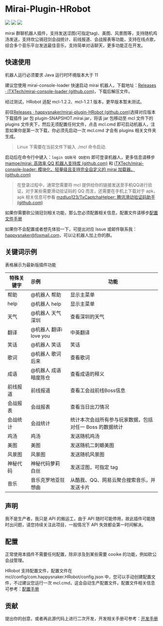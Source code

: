 # Mirai-Plugin-HRobot

![](https://github.com/ShrBox/ACGPro/workflows/Java%20CI%20with%20Gradle/badge.svg)  ![](https://img.shields.io/badge/Author-Happysnaker-green.svg)  ![](https://img.shields.io/badge/Name-HRobot-green.svg)

mirai 群聊机器人插件，支持发送涩图(可指定tag)、美图、风景图等，支持随机鸡汤发送，支持坎公骑冠剑会战统计、前线报道、会战报表等功能，支持在线点歌，综合多个音乐平台发送最佳音乐，支持简单对话聊天，更多功能正在开发。

## 快速使用

机器人运行必须要求 Java 运行时环境版本大于 11

建议您使用 mirai-console-loader 快速启动 mirai 机器人，下载地址：[Releases · iTXTech/mirai-console-loader (github.com)](https://github.com/iTXTech/mirai-console-loader/releases)，下载后解压文件。

经过测试，HRobot 适配 mcl-1.2.2、mcl-1.2.1 版本，更早版本暂未测试。

前往[Releases · happysnaker/mirai-plugin-HRobot (github.com)](https://github.com/happysnaker/mirai-plugin-HRobot/releases)选择对应版本下载插件 jar 包 plugin-SNAPSHOT.mirai.jar，将该 jar 包移动至 mcl 文件下的 plugins 文件夹下，然后无须配置任何文件，点击 mcl.cmd 即可启动机器人，注意如果你是第一次下载，你必须先启动一次 mcl.cmd 才会有 plugins 相关文件夹生成。

> Linux 下需要在当前文件下输入 ./mcl 命令启动.

启动后在命令行中键入：`login QQ账号 QQ密码` 即可登录机器人，更多信息请移步[mamoe/mirai: 高效率 QQ 机器人支持库 (github.com)](https://github.com/mamoe/mirai) 和  [iTXTech/mirai-console-loader: 模块化、轻量级且支持完全自定义的 mirai 加载器。 (github.com)](https://github.com/iTXTech/mirai-console-loader)

> 在登录过程中，通常您需要将 mcl 提供给你的链接发送至手机QQ进行验证，对于某些需要滑动验证码的 QQ 而言，还需要在手机上下载对于 apk，apk 相关信息可参看 [mzdluo123/TxCaptchaHelper: 腾讯滑动验证码助手 (github.com)](https://github.com/mzdluo123/TxCaptchaHelper)

如果你需要砍公骑冠剑相关功能，那么您必须配置相关信息，配置文件请移步[配置文件手册](https://github.com/happysnaker/mirai-plugin-HRobot/blob/master/CONFIG.md)

如果你不会配置或者想先体验一下，可提出对应 Issue 或邮件联系我：happysnaker@foxmail.com，可以让机器人加上你的群。

## 关键词示例

表格展示为最新版插件功能

| 特殊关键字 | 示例                   | 功能                                                     |
| ---------- | :--------------------- | -------------------------------------------------------- |
| 帮助       | @机器人 帮助           | 显示主菜单                                               |
| help       | @机器人 help           | 显示主菜单                                               |
| 天气       | @机器人 天气深圳       | 查看深圳的天气                                           |
| 翻译       | @机器人 翻译i love you | 中英翻译                                                 |
| 笑话       | @机器人 笑话           | 笑话                                                     |
| 歌词       | @机器人 歌词后来       | 查看歌词                                                 |
| 成语       | @机器人 成语暗度陈仓   | 查看成语的释义                                           |
| 前线报道   | 前线报道               | 查看工会战前线Boss信息                                   |
| 会战报表   | 会战报表               | 查看当日出刀情况                                         |
| 会战统计   | 会战统计               | 统计本次会战所有参与玩家数据，包括对任一 Boss 的数据统计 |
| 鸡汤       | 鸡汤                   | 发送随机鸡汤                                             |
| 美图       | 美图                   | 发送随机二刺螈美图                                       |
| 风景图     | 风景图                 | 发送随机风景图                                           |
| 神秘代码   | 神秘代码萝莉 白丝      | 发送涩图，可指定 tag                                     |
| 音乐       | 音乐克罗地亚狂想曲     | 从酷我、QQ、网易云聚合搜索音乐，并发送卡片               |

## 声明

我不是生产者，我只是 API 的搬运工，由于 API 随时可能停用，故此插件可能随时出问题，请您持续关注此项目，一般情况下 API 失效都会第一时间解决。

## 配置

正常使用本插件不需要任何配置，除非涉及到某些需要 cooike 的功能，例如砍公会战管理。

HRobot 支持配置文件，配置文件在 mcl/config/com.happysnaker.HRobot/config.json 中，您可以手动创建配置文件，不过建议您运行一次 mcl.cmd，这会自动生产配置文件，配置文件相关信息可参考：[配置手册](https://github.com/happysnaker/mirai-plugin-HRobot/blob/master/CONFIG.md)

## 贡献

提出你的创意，或者再此源代码上进行二次开发，开发相关手册可参考：[开发手册](https://github.com/happysnaker/mirai-plugin-HRobot/blob/master/DEV.md)

